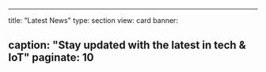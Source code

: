 ---

title: "Latest News"
type: section
view: card
banner:
  
  caption: "Stay updated with the latest in tech & IoT"
paginate: 10
---